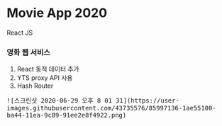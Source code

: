 # Movie App 2020

React JS

### 영화 웹 서비스
1. React 동적 데이터 추가
2. YTS proxy API 사용
3. Hash Router

<kbd>
![스크린샷 2020-06-29 오후 8 01 31](https://user-images.githubusercontent.com/43735576/85997136-1ae55100-ba44-11ea-9c89-91ee2e8f4922.png)
</kbd>
